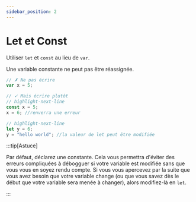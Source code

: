 ```yaml
---
sidebar_position: 2
---
```


# Let et Const

Utiliser `let` et `const` au lieu de `var`.

Une variable constante ne peut pas être réassignée.

```js
// ✗ Ne pas écrire
var x = 5;

// ✓ Mais écrire plutôt
// highlight-next-line
const x = 5;
x = 6; //renverra une erreur

// highlight-next-line
let y = 6;
y = "hello world"; //la valeur de let peut être modifiée
```

:::tip[Astuce]

Par défaut, déclarez une constante. Cela vous permettra d'éviter des erreurs compliquées à débogguer si votre variable est modifiée sans que vous vous en soyez rendu compte. Si vous vous apercevez par la suite que vous avez besoin que votre variable change (ou que vous savez dès le début que votre variable sera menée à changer), alors modifiez-là en `let`.

:::